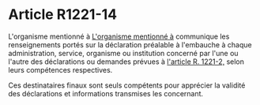 # Article R1221-14

L'organisme mentionné à [L'organisme mentionné à][1] communique les renseignements portés sur la déclaration préalable à l'embauche à chaque administration, service, organisme ou institution concerné par l'une ou l'autre des déclarations ou demandes prévues à [l'article R. 1221-2,][2] selon leurs compétences respectives. 

Ces destinataires finaux sont seuls compétents pour apprécier la validité des déclarations et informations transmises les concernant.

 [1]: /affichCodeArticle.do?cidTexte=LEGITEXT000006072050&idArticle=LEGIARTI000018482821&dateTexte=&categorieLien=cid
 [2]: /affichCodeArticle.do?cidTexte=LEGITEXT000006072050&idArticle=LEGIARTI000018482817&dateTexte=&categorieLien=cid